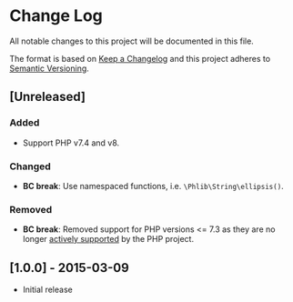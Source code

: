 # Change Log
All notable changes to this project will be documented in this file.

The format is based on [Keep a Changelog](http://keepachangelog.com/)
and this project adheres to [Semantic Versioning](http://semver.org/).

## [Unreleased]
### Added
- Support PHP v7.4 and v8.
### Changed
- **BC break**: Use namespaced functions, i.e. `\Phlib\String\ellipsis()`.
### Removed
- **BC break**: Removed support for PHP versions <= 7.3 as they are no longer
  [actively supported](https://php.net/supported-versions.php)
  by the PHP project.

## [1.0.0] - 2015-03-09
 * Initial release
